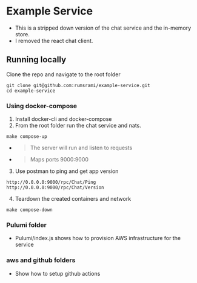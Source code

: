 Example Service
=================

- This is a stripped down version of the chat service and the in-memory store.
- I removed the react chat client.

Running locally
---
Clone the repo and navigate to the root folder
```
git clone git@github.com:rumsrami/example-service.git
cd example-service
```

### Using docker-compose

1. Install docker-cli and docker-compose
2. From the root folder run the chat service and nats.
``` 
make compose-up 
```
- > The server will run and listen to requests
- > Maps ports 9000:9000
3. Use postman to ping and get app version
``` 
http://0.0.0.0:9000/rpc/Chat/Ping
http://0.0.0.0:9000/rpc/Chat/Version 
```
4. Teardown the created containers and network
```
make compose-down
``` 


### Pulumi folder
- Pulumi/index.js shows how to provision AWS infrastructure for the service

### aws and github folders
- Show how to setup github actions